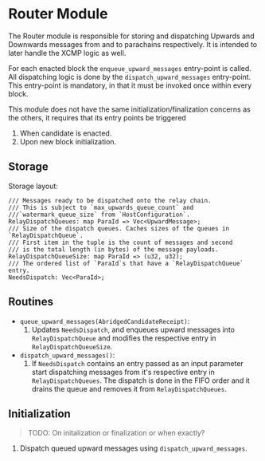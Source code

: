 # Router Module

The Router module is responsible for storing and dispatching Upwards and Downwards messages from and to parachains respectively. It is intended to later handle the XCMP logic as well.

For each enacted block the `enqueue_upward_messages` entry-point is called. All dispatching logic is done by the `dispatch_upward_messages` entry-point. This entry-point is mandatory, in that it must be invoked once within every block.

This module does not have the same initialization/finalization concerns as the others, it requires that its entry points be triggered
  1. When candidate is enacted.
  1. Upon new block initialization.

## Storage

Storage layout:

```rust,ignore
/// Messages ready to be dispatched onto the relay chain.
/// This is subject to `max_upwards_queue_count` and
///`watermark_queue_size` from `HostConfiguration`.
RelayDispatchQueues: map ParaId => Vec<UpwardMessage>;
/// Size of the dispatch queues. Caches sizes of the queues in `RelayDispatchQueue`.
/// First item in the tuple is the count of messages and second
/// is the total length (in bytes) of the message payloads.
RelayDispatchQueueSize: map ParaId => (u32, u32);
/// The ordered list of `ParaId`s that have a `RelayDispatchQueue` entry.
NeedsDispatch: Vec<ParaId>;
```

## Routines

* `queue_upward_messages(AbridgedCandidateReceipt)`:
  1. Updates `NeedsDispatch`, and enqueues upward messages into `RelayDispatchQueue` and modifies the respective entry in `RelayDispatchQueueSize`.
* `dispatch_upward_messages()`:
  1. If `NeedsDispatch` contains an entry passed as an input parameter start dispatching messages from it's respective entry in `RelayDispatchQueues`. The dispatch is done in the FIFO order and it drains the queue and removes it from `RelayDispatchQueues`.

## Initialization

  > TODO: On initalization or finalization or when exactly?
  1. Dispatch queued upward messages using `dispatch_upward_messages`.
